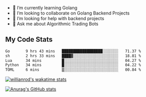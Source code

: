 
- 🌱 I’m currently learning Golang
- 👯 I’m looking to collaborate on Golang Backend Projects
- 🤔 I’m looking for help with backend projects
- 💬 Ask me about Algorithmic Trading Bots

## My Code Stats

<!--START_SECTION:waka-->

```txt
Go       9 hrs 43 mins   ██████████████████░░░░░░░   71.37 %
sh       2 hrs 33 mins   ████▓░░░░░░░░░░░░░░░░░░░░   18.81 %
Lua      34 mins         █░░░░░░░░░░░░░░░░░░░░░░░░   04.27 %
Python   34 mins         █░░░░░░░░░░░░░░░░░░░░░░░░   04.22 %
TOML     6 mins          ▒░░░░░░░░░░░░░░░░░░░░░░░░   00.84 %
```

<!--END_SECTION:waka-->

[![willianrod's wakatime stats](https://github-readme-stats.vercel.app/api/wakatime?username=holdandup&layout=compact&theme=react&custom_title=Wakatime%20All%20Time%20Stats&langs_count=8)](https://github.com/anuraghazra/github-readme-stats)

[![Anurag's GitHub stats](https://github-readme-stats.vercel.app/api?username=Kevinbarrero)](https://github.com/anuraghazra/github-readme-stats)




